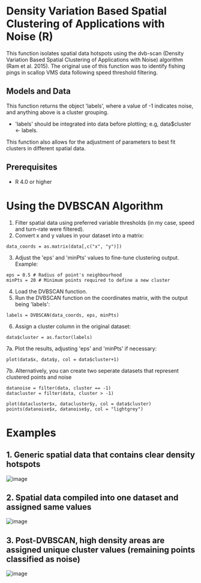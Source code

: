 # Density Variation Based Spatial Clustering of Applications with Noise (R)

This function isolates spatial data hotspots using the dvb-scan (Density Variation Based Spatial Clustering of Applications with Noise) algorithm (Ram et al. 2015).
The original use of this function was to identify fishing pings in scallop VMS data following speed threshold filtering.

## Models and Data

This function returns the object 'labels', where a value of -1 indicates noise, and anything above is a cluster grouping.
 - 'labels' should be integrated into data before plotting; e.g, data$cluster <- labels.

This function also allows for the adjustment of parameters to best fit clusters in different spatial data.

## Prerequisites
- R 4.0 or higher

# Using the DVBSCAN Algorithm

1. Filter spatial data using preferred variable thresholds (in my case, speed and turn-rate were filtered).
2. Convert x and y values in your dataset into a matrix:
```{r}
data_coords = as.matrix(data[,c("x", "y")])
```
3. Adjust the 'eps' and 'minPts' values to fine-tune clustering output. Example:
```{r}
eps = 0.5 # Radius of point's neighbourhood
minPts = 20 # Minimum points required to define a new cluster
```
4. Load the DVBSCAN function.
5. Run the DVBSCAN function on the coordinates matrix, with the output being 'labels':
```{r}
labels = DVBSCAN(data_coords, eps, minPts)
```
6. Assign a cluster column in the original dataset:
```{r}
data$cluster = as.factor(labels)
```
7a. Plot the results, adjusting 'eps' and 'minPts' if necessary:
```{r}
plot(data$x, data$y, col = data$cluster+1)
```
7b. Alternatively, you can create two seperate datasets that represent clustered points and noise
```{r}
datanoise = filter(data, cluster == -1)
datacluster = filter(data, cluster > -1)

plot(datacluster$x, datacluster$y, col = data$cluster)
points(datanoise$x, datanoise$y, col = "lightgrey")
```

# Examples

## 1. Generic spatial data that contains clear density hotspots

![image](https://github.com/user-attachments/assets/13aa498b-e6b9-4d72-8245-8b8a617221fc)

## 2. Spatial data compiled into one dataset and assigned same values

![image](https://github.com/user-attachments/assets/3f4a97d3-b40b-4ba7-a9ea-1497f5dda38a)

## 3. Post-DVBSCAN, high density areas are assigned unique cluster values (remaining points classified as noise)

![image](https://github.com/user-attachments/assets/ea277691-df2c-44bb-b1c9-8f6d15eadb3b)









